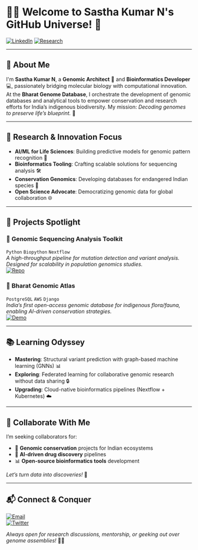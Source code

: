 # 👨🔬 Welcome to Sastha Kumar N's GitHub Universe! 🌌

[![LinkedIn](https://img.shields.io/badge/LinkedIn-Connect-%230A66C2?style=flat&logo=linkedin)](https://www.linkedin.com/in/your-profile)
[![Research](https://img.shields.io/badge/Portfolio-Explore-%2300CC88?style=flat)](https://your-portfolio-link)

---

## 🔬 **About Me**  
I'm **Sastha Kumar N**, a **Genomic Architect** 🧬 and **Bioinformatics Developer** 💻, passionately bridging molecular biology with computational innovation. At the **Bharat Genome Database**, I orchestrate the development of genomic databases and analytical tools to empower conservation and research efforts for India’s indigenous biodiversity. My mission: *Decoding genomes to preserve life’s blueprint.* 🧩

---

## 🌟 **Research & Innovation Focus**  
- **AI/ML for Life Sciences**: Building predictive models for genomic pattern recognition 🤖  
- **Bioinformatics Tooling**: Crafting scalable solutions for sequencing analysis 🛠️  
- **Conservation Genomics**: Developing databases for endangered Indian species 🌿  
- **Open Science Advocate**: Democratizing genomic data for global collaboration 🌐  

---

## 🚀 **Projects Spotlight**  

### 🧬 **Genomic Sequencing Analysis Toolkit**  
`Python` `Biopython` `Nextflow`  
*A high-throughput pipeline for mutation detection and variant analysis. Designed for scalability in population genomics studies.*  
[![Repo](https://img.shields.io/badge/Code-Repository-%232CA5E0?style=flat&logo=github)](your-repo-link)

### 🌱 **Bharat Genomic Atlas**  
`PostgreSQL` `AWS` `Django`  
*India’s first open-access genomic database for indigenous flora/fauna, enabling AI-driven conservation strategies.*  
[![Demo](https://img.shields.io/badge/Live-Demo-%2342B983?style=flat)](your-demo-link)

---

## 📚 **Learning Odyssey**  
- **Mastering**: Structural variant prediction with graph-based machine learning (GNNs) 📊  
- **Exploring**: Federated learning for collaborative genomic research without data sharing 🔒  
- **Upgrading**: Cloud-native bioinformatics pipelines (Nextflow + Kubernetes) ☁️  

---

## 🤝 **Collaborate With Me**  
I’m seeking collaborators for:  
- 🧪 **Genomic conservation** projects for Indian ecosystems  
- 🧠 **AI-driven drug discovery** pipelines  
- 📊 **Open-source bioinformatics tools** development  

*Let’s turn data into discoveries!* 🌠

---

## 📬 **Connect & Conquer**  
[![Email](https://img.shields.io/badge/Email-Outreach-%23EA4335?style=flat&logo=gmail)](mailto:your-email)  
[![Twitter](https://img.shields.io/badge/Twitter-Follow-%231DA1F2?style=flat&logo=twitter)](https://twitter.com/your-handle)  

*Always open for research discussions, mentorship, or geeking out over genome assemblies!* 🧬💬
